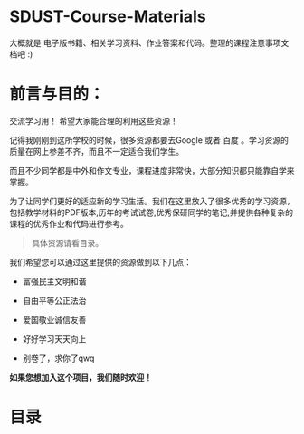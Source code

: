 # SDUST-Course-Materials
大概就是 电子版书籍、相关学习资料、作业答案和代码。整理的课程注意事项文档吧 :)

# 前言与目的：
交流学习用！ 
希望大家能合理的利用这些资源！

记得我刚刚到这所学校的时候，很多资源都要去Google 或者 百度 。学习资源的质量在网上参差不齐，而且不一定适合我们学生。

而且不少同学都是中外和作文专业，课程进度非常快，大部分知识都只能靠自学来掌握。

为了让同学们更好的适应新的学习生活。我们在这里放入了很多优秀的学习资源，包括教学材料的PDF版本,历年的考试试卷,优秀保研同学的笔记,并提供各种复杂的课程的优秀作业和代码进行参考。
> 具体资源请看目录。

我们希望您可以通过这里提供的资源做到以下几点：

- 富强民主文明和谐
- 自由平等公正法治
- 爱国敬业诚信友善

- 好好学习天天向上
- 别卷了，求你了qwq

**如果您想加入这个项目，我们随时欢迎！**

# 目录

